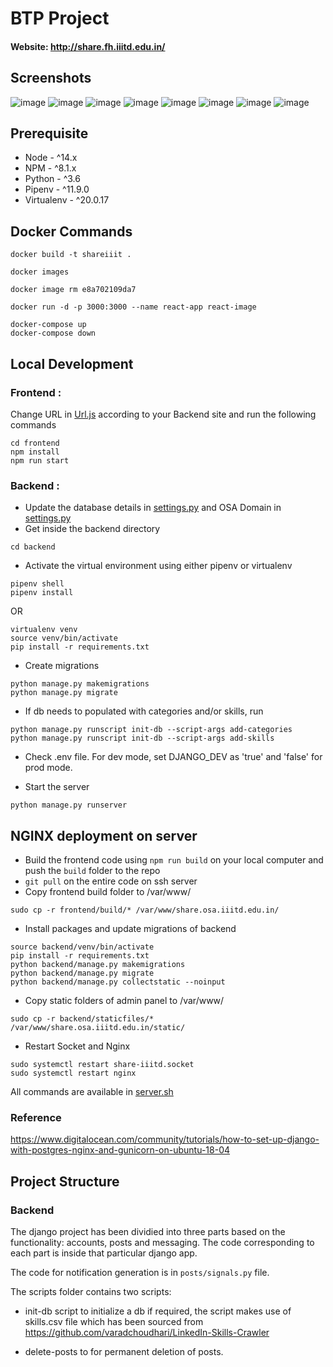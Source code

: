 # BTP Project

#### Website: http://share.fh.iiitd.edu.in/

## Screenshots

![image](https://user-images.githubusercontent.com/44255731/180018625-ea2e5dbb-593c-49be-b006-6c303ba8bc19.png)
![image](https://user-images.githubusercontent.com/44255731/180018877-d2432399-a136-4344-bdaf-d8ddc8b149df.png)
![image](https://user-images.githubusercontent.com/44255731/180017731-573f2d49-6b9b-49c0-8d20-ff7bd51b7de0.png)
![image](https://user-images.githubusercontent.com/44255731/180017821-3288c2b5-46c2-4e88-80de-ee99ba946edc.png)
![image](https://user-images.githubusercontent.com/44255731/180017898-eb063488-c02b-4ae7-8c0e-00b11a5c87f6.png)
![image](https://user-images.githubusercontent.com/44255731/180017999-56ba0bff-99c7-48f0-a446-7a8980f28619.png)
![image](https://user-images.githubusercontent.com/44255731/180018122-0fcbf021-b651-4ab1-9fb4-557286b2be21.png)
![image](https://user-images.githubusercontent.com/44255731/180018196-fb05051a-b733-4448-aec1-e20381e5a87f.png)


## Prerequisite

- Node - ^14.x
- NPM - ^8.1.x
- Python - ^3.6
- Pipenv - ^11.9.0
- Virtualenv - ^20.0.17

## Docker Commands

```
docker build -t shareiiit .
```

```
docker images
```

```
docker image rm e8a702109da7
```

```
docker run -d -p 3000:3000 --name react-app react-image
```

```
docker-compose up
docker-compose down
```

## Local Development

### Frontend :

Change URL in [Url.js](frontend/src/Store/Urls.js) according to your Backend site and run the following commands

```
cd frontend
npm install
npm run start
```

### Backend :

- Update the database details in [settings.py](backend/backend/settings.py#L106) and OSA Domain in [settings.py](backend/backend/settings.py#L177)
- Get inside the backend directory

```
cd backend
```

- Activate the virtual environment using either pipenv or virtualenv

```
pipenv shell
pipenv install
```

OR

```
virtualenv venv
source venv/bin/activate
pip install -r requirements.txt
```

- Create migrations

```
python manage.py makemigrations
python manage.py migrate
```

- If db needs to populated with categories and/or skills, run

```
python manage.py runscript init-db --script-args add-categories
python manage.py runscript init-db --script-args add-skills
```

- Check .env file. For dev mode, set DJANGO_DEV as 'true' and 'false' for prod mode.

- Start the server

```
python manage.py runserver
```

## NGINX deployment on server

- Build the frontend code using `npm run build` on your local computer and push the `build` folder to the repo
- `git pull` on the entire code on ssh server
- Copy frontend build folder to /var/www/

```
sudo cp -r frontend/build/* /var/www/share.osa.iiitd.edu.in/
```

- Install packages and update migrations of backend

```
source backend/venv/bin/activate
pip install -r requirements.txt
python backend/manage.py makemigrations
python backend/manage.py migrate
python backend/manage.py collectstatic --noinput
```

- Copy static folders of admin panel to /var/www/

```
sudo cp -r backend/staticfiles/* /var/www/share.osa.iiitd.edu.in/static/
```

- Restart Socket and Nginx

```
sudo systemctl restart share-iiitd.socket
sudo systemctl restart nginx
```

All commands are available in [server.sh](server.sh)

### Reference

https://www.digitalocean.com/community/tutorials/how-to-set-up-django-with-postgres-nginx-and-gunicorn-on-ubuntu-18-04

## Project Structure

### Backend

The django project has been dividied into three parts based on the functionality: accounts, posts and messaging. The code corresponding to each part is inside that particular django app.

The code for notification generation is in `posts/signals.py` file.

The scripts folder contains two scripts:

- init-db script to initialize a db if required, the script makes use of skills.csv file which has been sourced from https://github.com/varadchoudhari/LinkedIn-Skills-Crawler

- delete-posts to for permanent deletion of posts.
